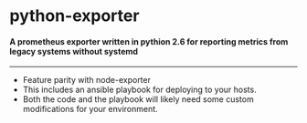 # python-exporter
#### A prometheus exporter written in pythion 2.6 for reporting metrics from legacy systems without systemd
---
* Feature parity with node-exporter 
* This includes an ansible playbook for deploying to your hosts.
* Both the code and the playbook will likely need some custom modifications for your environment. 
